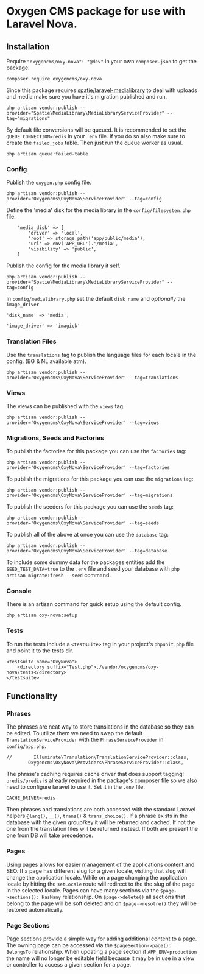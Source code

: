 # Oxygen CMS package for use with Laravel Nova.

## Installation
Require `"oxygencms/oxy-nova": "@dev"` in your own `composer.json` to get the package.
```
composer require oxygencms/oxy-nova
```

Since this package requires [spatie/laravel-medialibrary](https://docs.spatie.be/laravel-medialibrary/) to deal with
uploads and media make sure you have it's migration published and run.
```
php artisan vendor:publish --provider="Spatie\MediaLibrary\MediaLibraryServiceProvider" --tag="migrations"
```  

By default file conversions will be queued. It is recommended to set the `QUEUE_CONNECTION=redis` in your `.env` file.
If you do so also make sure to create the `failed_jobs` table. Then just run the queue worker as usual.
```
php artisan queue:failed-table
```


### Config
Publish the `oxygen.php` config file.
```
php artisan vendor:publish --provider='Oxygencms\OxyNova\ServiceProvider' --tag=config
```

Define the 'media' disk for the media library in the `config/filesystem.php` file.
```
    'media_disk' => [
        'driver' => 'local',
        'root' => storage_path('app/public/media'),
        'url' => env('APP_URL').'/media',
        'visibility' => 'public',
    ]
```

Publish the config for the media library it self.
```
php artisan vendor:publish --provider="Spatie\MediaLibrary\MediaLibraryServiceProvider" --tag=config
```

In `config/medialibrary.php` set the default `disk_name` and *optionally* the `image_driver`  
```
'disk_name' => 'media',

'image_driver' => 'imagick'
``` 


### Translation Files
Use the `translations` tag to publish the language files for each locale in the config. (BG & NL available atm).
```
php artisan vendor:publish --provider='Oxygencms\OxyNova\ServiceProvider' --tag=translations
```


### Views
The views can be published with the `views` tag. 
```
php artisan vendor:publish --provider='Oxygencms\OxyNova\ServiceProvider' --tag=views
```


### Migrations, Seeds and Factories
To publish the factories for this package you can use the `factories` tag: 
```
php artisan vendor:publish --provider='Oxygencms\OxyNova\ServiceProvider' --tag=factories
```

To publish the migrations for this package you can use the `migrations` tag: 
```
php artisan vendor:publish --provider='Oxygencms\OxyNova\ServiceProvider' --tag=migrations
```

To publish the seeders for this package you can use the `seeds` tag: 
```
php artisan vendor:publish --provider='Oxygencms\OxyNova\ServiceProvider' --tag=seeds
```

To publish all of the above at once you can use the `database` tag: 
```
php artisan vendor:publish --provider='Oxygencms\OxyNova\ServiceProvider' --tag=database
```

To include some dummy data for the packages entities add the `SEED_TEST_DATA=true` to the
`.env` file and seed your database with `php artisan migrate:fresh --seed` command.


### Console
There is an artisan command for quick setup using the default config.
```
php artisan oxy-nova:setup
```


### Tests
To run the tests include a `<testsuite>` tag in your project's `phpunit.php` file and point it to the tests dir.
```
<testsuite name="OxyNova">
    <directory suffix="Test.php">./vendor/oxygencms/oxy-nova/tests</directory>
</testsuite>
```


## Functionality
### Phrases
The phrases are neat way to store translations in the database so they can be edited. To utilize them we need to swap
the default `TranslationServiceProvider` with the `PhraseServiceProvider` in `config/app.php`.
```
//        Illuminate\Translation\TranslationServiceProvider::class,
        Oxygencms\OxyNova\Providers\PhraseServiceProvider::class,
```
The phrase's caching requires cache driver that does support tagging! `predis/predis` is already required in the
package's composer file so we also need to configure laravel to use it. Set it in the `.env` file.
```
CACHE_DRIVER=redis
```
Then phrases and translations are both accessed with the standard Laravel helpers `@lang()`, `__()`, `trans()` &
`trans_choice()`. If a phrase exists in the database with the given group/key it will be returned and cached. If not 
the one from the translation files will be returned instead. If both are present the one from DB will take precedence.
 
 
### Pages
Using pages allows for easier management of the applications content and SEO. If a page has different slug for a given
locale, visiting that slug will change the application locale. While on a page changing the application locale by
hitting the `setLocale` route will redirect to the the slug of the page in the selected locale. Pages can have many
sections via the `$page->sections(): HasMany` relationship. On `$page->delete()` all sections that belong to the page
will be soft deleted and on `$page->resotre()` they will be restored automatically.

### Page Sections
Page sections provide a simple way for adding additional content to a page. The owning page can be accessed via the
`$pageSection->page(): BelongsTo` relationship. When updating a page section if `APP_ENV=production` the name will no
longer be editable field because it may be in use in a view or controller to access a given section for a page.